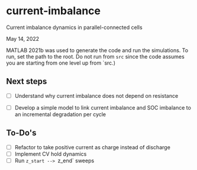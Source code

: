 # current-imbalance
Current imbalance dynamics in parallel-connected cells

May 14, 2022

MATLAB 2021b was used to generate the code and run the simulations. To run, set the path to the root. Do not run from `src` since the code assumes you are starting from one level up from `src.)


## Next steps

- [ ] Understand why current imbalance does not depend on resistance
- [ ] Develop a simple model to link current imbalance and SOC imbalance to an incremental degradation per cycle


## To-Do's

- [ ] Refactor to take positive current as charge instead of discharge
- [ ] Implement CV hold dynamics
- [ ] Run `z_start --> `z_end` sweeps
